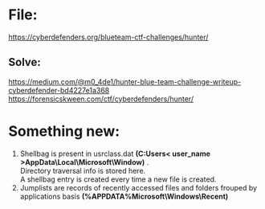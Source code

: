 # File: 
https://cyberdefenders.org/blueteam-ctf-challenges/hunter/  

## Solve:  
https://medium.com/@m0_4de1/hunter-blue-team-challenge-writeup-cyberdefender-bd4227e1a368  
https://forensicskween.com/ctf/cyberdefenders/hunter/  

# Something new:  
1) Shellbag is present in usrclass.dat **(C:Users< user_name >AppData\Local\Microsoft\Window)** .  
   Directory traversal info is stored here.  
   A shellbag entry is created every time a new file is created.  
2) Jumplists are records of recently accessed files and folders frouped by applications basis **(%APPDATA%Microsoft\Windows\Recent)**
